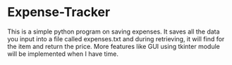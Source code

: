 # Expense-Tracker
This is a simple python program on saving expenses. It saves all the data you input into a file called expenses.txt and during retrieving, it will find for the item and return the price. More features like GUI using tkinter module will be implemented when I have time.
